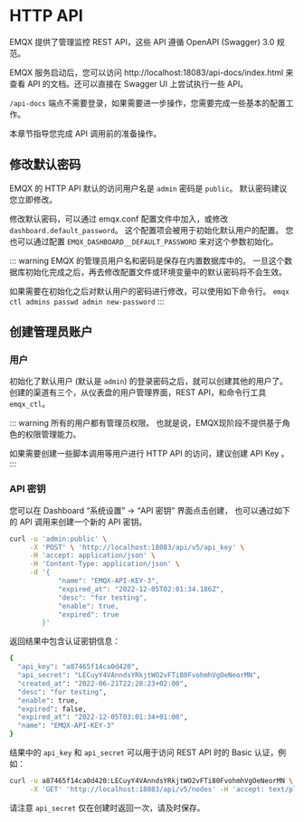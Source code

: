 # HTTP API

EMQX 提供了管理监控 REST API，这些 API 遵循 OpenAPI (Swagger) 3.0 规范。


EMQX 服务启动后，您可以访问 http://localhost:18083/api-docs/index.html 来
查看 API 的文档。还可以直接在 Swagger UI 上尝试执行一些 API。

`/api-docs` 端点不需要登录，如果需要进一步操作，您需要完成一些基本的配置工作。

本章节指导您完成 API 调用前的准备操作。

## 修改默认密码

EMQX 的 HTTP API 默认的访问用户名是 `admin` 密码是 `public`。
默认密码建议您立即修改。

修改默认密码，可以通过 emqx.conf 配置文件中加入，或修改 `dashboard.default_password`。
这个配置项会被用于初始化默认用户的配置。
您也可以通过配置 `EMQX_DASHBOARD__DEFAULT_PASSWORD` 来对这个参数初始化。

::: warning
EMQX 的管理员用户名和密码是保存在内置数据库中的。
一旦这个数据库初始化完成之后，再去修改配置文件或环境变量中的默认密码将不会生效。

如果需要在初始化之后对默认用户的密码进行修改，可以使用如下命令行。
`emqx ctl admins passwd admin new-password`
:::

## 创建管理员账户

### 用户

初始化了默认用户 (默认是 `admin`) 的登录密码之后，就可以创建其他的用户了。
创建的渠道有三个，从仪表盘的用户管理界面，REST API，和命令行工具 `emqx_ctl`。

::: warning
所有的用户都有管理员权限。
也就是说，EMQX现阶段不提供基于角色的权限管理能力。

如果需要创建一些脚本调用等用户进行 HTTP API 的访问，建议创建 API Key 。
:::

### API 密钥

您可以在 Dashboard “系统设置” -> “API 密钥” 界面点击创建，
也可以通过如下的 API 调用来创建一个新的 API 密钥。

```bash
curl -u 'admin:public' \
     -X 'POST' \ 'http://localhost:18083/api/v5/api_key' \
     -H 'accept: application/json' \
     -H 'Content-Type: application/json' \
     -d '{
            "name": "EMQX-API-KEY-3",
            "expired_at": "2022-12-05T02:01:34.186Z",
            "desc": "for testing",
            "enable": true,
            "expired": true
        }'
```

返回结果中包含认证密钥信息：

```bash
{
  "api_key": "a87465f14ca0d420",
  "api_secret": "LECuyY4VAnndsYRkjtWO2vFTi80FvohmhVgOeNeorMN",
  "created_at": "2022-06-21T22:28:23+02:00",
  "desc": "for testing",
  "enable": true,
  "expired": false,
  "expired_at": "2022-12-05T03:01:34+01:00",
  "name": "EMQX-API-KEY-3"
}
```

结果中的 `api_key` 和 `api_secret` 可以用于访问 REST API 时的 Basic 认证，例如：

```bash
curl -u a87465f14ca0d420:LECuyY4VAnndsYRkjtWO2vFTi80FvohmhVgOeNeorMN \
     -X 'GET' 'http://localhost:18083/api/v5/nodes' -H 'accept: text/plain'
```

请注意 `api_secret` 仅在创建时返回一次，请及时保存。

<ClientOnly>
  <OpenApi path="swagger.json" />
</ClientOnly>
